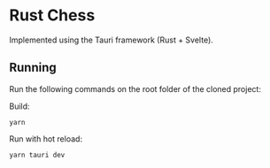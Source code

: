 # Rust Chess

Implemented using the Tauri framework (Rust + Svelte).

## Running

Run the following commands on the root folder of the cloned project:

Build:

    yarn

Run with hot reload:

    yarn tauri dev
